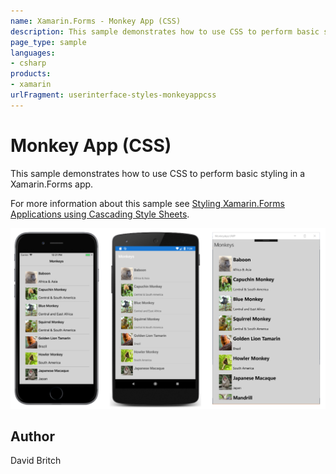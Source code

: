 ```yaml
---
name: Xamarin.Forms - Monkey App (CSS)
description: This sample demonstrates how to use CSS to perform basic styling in a Xamarin.Forms app.
page_type: sample
languages:
- csharp
products:
- xamarin
urlFragment: userinterface-styles-monkeyappcss
---
```

# Monkey App (CSS)

This sample demonstrates how to use CSS to perform basic styling in a Xamarin.Forms app.

For more information about this sample see [Styling Xamarin.Forms Applications using Cascading Style Sheets](https://docs.microsoft.com/xamarin/xamarin-forms/user-interface/styles/css).

![Monkey App (CSS) application screenshot](Screenshots/01All.png "Monkey App (CSS) application screenshot")

## Author

David Britch
